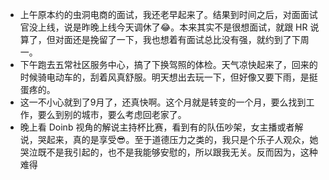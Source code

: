 - 上午原本约的虫洞电商的面试，我还老早起来了。结果到时间之后，对面面试官没上线，说是昨晚上线今天调休了😂。本来其实不是很想面试，就跟 HR 说算了，但对面还是挽留了一下，我也想着有面试总比没有强，就约到了下周一。
- 下午跑去五常社区服务中心，搞了下换驾照的体检。天气凉快起来了，回来的时候骑电动车的，刮着风真舒服。明天想出去玩一下，但好像又要下雨，是挺蛋疼的。
- 这一不小心就到了9月了，还真快啊。这个月就是转变的一个月，要么找到工作，要么到别的城市，要么考虑回老家了。
- 晚上看 Doinb 视角的解说主持杯比赛，看到有的队伍吵架，女主播或者解说，哭起来，真的是享受😎。至于道德压力之类的，我只是个乐子人观众，她哭泣既不是我引起的，也不是我能够安慰的，所以跟我无关。反而因为，这种难得
